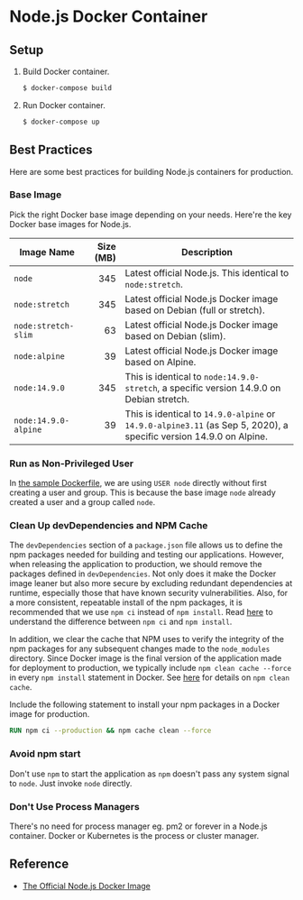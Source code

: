 # Node.js Docker Container

## Setup

1. Build Docker container.

   ```bash
   $ docker-compose build
   ```
   
1. Run Docker container.

   ```bash
   $ docker-compose up
   ```

## Best Practices

Here are some best practices for building Node.js containers for production.

### Base Image

Pick the right Docker base image depending on your needs. Here're the key Docker base images for Node.js.

| Image Name           | Size (MB) | Description  |
|----------------------|----------:|--------------|
| `node`               |       345 | Latest official Node.js. This identical to `node:stretch`. |
| `node:stretch`       |       345 | Latest official Node.js Docker image based on Debian (full or stretch). |
| `node:stretch-slim`  |        63 | Latest official Node.js Docker image based on Debian (slim). |
| `node:alpine`        |        39 | Latest official Node.js Docker image based on Alpine. |
| `node:14.9.0`        |       345 | This  is identical to `node:14.9.0-stretch`, a specific version 14.9.0 on Debian stretch. |
| `node:14.9.0-alpine` |        39 | This is identical to `14.9.0-alpine` or `14.9.0-alpine3.11` (as Sep 5, 2020), a specific version 14.9.0 on Alpine. |

### Run as Non-Privileged User

In [the sample Dockerfile](Dockerfile), we are using `USER node` directly without first creating a user and group. This is because the base image `node` already created a user and a group called `node`.

### Clean Up devDependencies and NPM Cache

The `devDependencies` section of a `package.json` file allows us to define the npm packages needed for building and testing our applications. However, when releasing the application to production, we should remove the packages defined in `devDependencies`. Not only does it make the Docker image leaner but also more secure by excluding redundant dependencies at runtime, especially those that have known security vulnerabilities. Also, for a more consistent, repeatable install of the npm packages, it is recommended that we use `npm ci` instead of `npm install`. Read [here](https://stackoverflow.com/questions/52499617/what-is-the-difference-between-npm-install-and-npm-ci) to understand the difference between `npm ci` and `npm install`.
 
In addition, we clear the cache that NPM uses to verify the integrity of the npm packages for any subsequent changes made to the `node_modules` directory. Since Docker image is the final version of the application made for deployment to production, we typically include `npm clean cache --force` in every `npm install` statement in Docker. See [here](https://docs.npmjs.com/cli-commands/cache.html) for details on `npm clean cache`.

Include the following statement to install your npm packages in a Docker image for production. 

```dockerfile
RUN npm ci --production && npm cache clean --force
```

### Avoid npm start

Don't use `npm` to start the application as  `npm` doesn't pass any system signal to `node`.  Just invoke `node` directly. 

### Don't Use Process Managers

There's no need for process manager eg. pm2 or forever in a Node.js container. Docker or Kubernetes is the process or cluster manager.

## Reference

* [The Official Node.js Docker Image](https://hub.docker.com/_/node)
